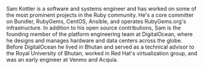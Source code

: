 Sam Kottler is a software and systems engineer and has worked on some of the
most prominent projects in the Ruby community. He's a core committer on Bundler,
RubyGems, CentOS, Ansible, and operates RubyGems.org's infrastructure. In
addition to his open source contributions, Sam is the founding member of the
platform engineering team at DigitalOcean, where he designs and manages hardware
and data centers across the globe. Before DigitalOcean he lived in Bhutan and
served as a technical advisor to the Royal University of Bhutan, worked in Red
Hat's virtualization group, and was an early engineer at Venmo and Acquia.
